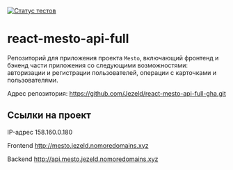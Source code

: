 [![Статус тестов](../../actions/workflows/tests.yml/badge.svg)](../../actions/workflows/tests.yml)

# react-mesto-api-full
Репозиторий для приложения проекта `Mesto`, включающий фронтенд и бэкенд части приложения со следующими возможностями: авторизации и регистрации пользователей, операции с карточками и пользователями.


Адрес репозитория: https://github.com/Jezeld/react-mesto-api-full-gha.git

## Ссылки на проект

IP-адрес 158.160.0.180

Frontend http://mesto.jezeld.nomoredomains.xyz

Backend http://api.mesto.jezeld.nomoredomains.xyz

